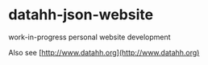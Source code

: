 datahh-json-website
===================

work-in-progress personal website development

Also see [http://www.datahh.org](http://www.datahh.org)
